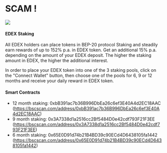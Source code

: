 # SCAM !

<img src="https://euroswap.io/logo.svg" align="center">  
<br />

#### EDEX Staking

All EDEX holders can place tokens in BEP-20 protocol Staking and steadily earn rewards of up to 152% p.a. in EDEX token. Get an additional 15% p.a. depending on the amount of your EDEX deposit. The higher the staking amount in EDEX, the higher the additional interest.

In order to place your EDEX token into one of the 3 staking pools, click on the "Connect Wallet" button, then choose one of the pools for 6, 9 or 12 months and receive your daily reward in EDEX token.


#### Smart Contracts
- 12 month staking: 0xbB391ac7b36B996DbEa26c6ef3E40A4d2EC18AAC (https://bscscan.com/address/0xbB391ac7b36B996DbEa26c6ef3E40A4d2EC18AAC)
- 9 month staking: 0x3A7338d1a2516cc2Bf5484D0e42cdf793F21F3EE (https://bscscan.com/address/0x3A7338d1a2516cc2Bf5484D0e42cdf793F21F3EE)
- 6 month staking: 0x65E0D91d74b21B4BD39c90ECd4D6438105fa1442 (https://bscscan.com/address/0x65E0D91d74b21B4BD39c90ECd4D6438105fa1442)





